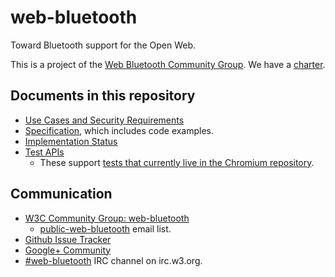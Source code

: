 web-bluetooth
=============

Toward Bluetooth support for the Open Web.

This is a project of the [Web Bluetooth Community Group](http://www.w3.org/community/web-bluetooth/). We have a [charter](charter.md).

Documents in this repository
----------------------------

* [Use Cases and Security Requirements](https://webbluetoothcg.github.io/web-bluetooth/use-cases.html)
* [Specification](https://webbluetoothcg.github.io/web-bluetooth/), which includes code examples.
* [Implementation Status](implementation-status.md)
* [Test APIs](https://webbluetoothcg.github.io/web-bluetooth/tests/)
  * These support [tests that currently live in the Chromium repository](https://code.google.com/p/chromium/codesearch/#chromium/src/third_party/WebKit/LayoutTests/bluetooth/).

Communication
-------------

* [W3C Community Group: web-bluetooth](http://www.w3.org/community/web-bluetooth/)
  * [public-web-bluetooth](http://lists.w3.org/Archives/Public/public-web-bluetooth/) email list.
* [Github Issue Tracker](https://github.com/WebBluetoothCG/web-bluetooth/issues)
* [Google+ Community](https://plus.google.com/communities/108953318610326025178)
* [#web-bluetooth](http://irc.w3.org/?channels=web-bluetooth) IRC channel on irc.w3.org.
